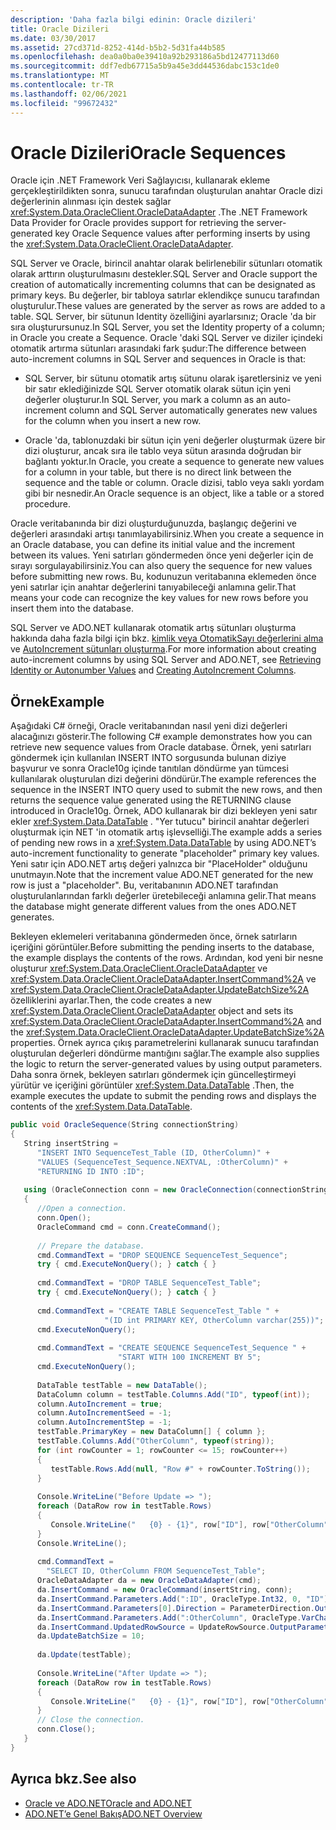 ```yaml
---
description: 'Daha fazla bilgi edinin: Oracle dizileri'
title: Oracle Dizileri
ms.date: 03/30/2017
ms.assetid: 27cd371d-8252-414d-b5b2-5d31fa44b585
ms.openlocfilehash: dea0a0ba0e39410a92b293186a5bd12477113d60
ms.sourcegitcommit: ddf7edb67715a5b9a45e3dd44536dabc153c1de0
ms.translationtype: MT
ms.contentlocale: tr-TR
ms.lasthandoff: 02/06/2021
ms.locfileid: "99672432"
---
```

# <a name="oracle-sequences"></a><span data-ttu-id="36f4b-103">Oracle Dizileri</span><span class="sxs-lookup"><span data-stu-id="36f4b-103">Oracle Sequences</span></span>

<span data-ttu-id="36f4b-104">Oracle için .NET Framework Veri Sağlayıcısı, kullanarak ekleme gerçekleştirildikten sonra, sunucu tarafından oluşturulan anahtar Oracle dizi değerlerinin alınması için destek sağlar <xref:System.Data.OracleClient.OracleDataAdapter> .</span><span class="sxs-lookup"><span data-stu-id="36f4b-104">The .NET Framework Data Provider for Oracle provides support for retrieving the server-generated key Oracle Sequence values after performing inserts by using the <xref:System.Data.OracleClient.OracleDataAdapter>.</span></span>  
  
 <span data-ttu-id="36f4b-105">SQL Server ve Oracle, birincil anahtar olarak belirlenebilir sütunları otomatik olarak arttırın oluşturulmasını destekler.</span><span class="sxs-lookup"><span data-stu-id="36f4b-105">SQL Server and Oracle support the creation of automatically incrementing columns that can be designated as primary keys.</span></span> <span data-ttu-id="36f4b-106">Bu değerler, bir tabloya satırlar eklendikçe sunucu tarafından oluşturulur.</span><span class="sxs-lookup"><span data-stu-id="36f4b-106">These values are generated by the server as rows are added to a table.</span></span> <span data-ttu-id="36f4b-107">SQL Server, bir sütunun Identity özelliğini ayarlarsınız; Oracle 'da bir sıra oluşturursunuz.</span><span class="sxs-lookup"><span data-stu-id="36f4b-107">In SQL Server, you set the Identity property of a column; in Oracle you create a Sequence.</span></span> <span data-ttu-id="36f4b-108">Oracle 'daki SQL Server ve diziler içindeki otomatik artırma sütunları arasındaki fark şudur:</span><span class="sxs-lookup"><span data-stu-id="36f4b-108">The difference between auto-increment columns in SQL Server and sequences in Oracle is that:</span></span>  
  
- <span data-ttu-id="36f4b-109">SQL Server, bir sütunu otomatik artış sütunu olarak işaretlersiniz ve yeni bir satır eklediğinizde SQL Server otomatik olarak sütun için yeni değerler oluşturur.</span><span class="sxs-lookup"><span data-stu-id="36f4b-109">In SQL Server, you mark a column as an auto-increment column and SQL Server automatically generates new values for the column when you insert a new row.</span></span>  
  
- <span data-ttu-id="36f4b-110">Oracle 'da, tablonuzdaki bir sütun için yeni değerler oluşturmak üzere bir dizi oluşturur, ancak sıra ile tablo veya sütun arasında doğrudan bir bağlantı yoktur.</span><span class="sxs-lookup"><span data-stu-id="36f4b-110">In Oracle, you create a sequence to generate new values for a column in your table, but there is no direct link between the sequence and the table or column.</span></span> <span data-ttu-id="36f4b-111">Oracle dizisi, tablo veya saklı yordam gibi bir nesnedir.</span><span class="sxs-lookup"><span data-stu-id="36f4b-111">An Oracle sequence is an object, like a table or a stored procedure.</span></span>  
  
 <span data-ttu-id="36f4b-112">Oracle veritabanında bir dizi oluşturduğunuzda, başlangıç değerini ve değerleri arasındaki artışı tanımlayabilirsiniz.</span><span class="sxs-lookup"><span data-stu-id="36f4b-112">When you create a sequence in an Oracle database, you can define its initial value and the increment between its values.</span></span> <span data-ttu-id="36f4b-113">Yeni satırları göndermeden önce yeni değerler için de sırayı sorgulayabilirsiniz.</span><span class="sxs-lookup"><span data-stu-id="36f4b-113">You can also query the sequence for new values before submitting new rows.</span></span> <span data-ttu-id="36f4b-114">Bu, kodunuzun veritabanına eklemeden önce yeni satırlar için anahtar değerlerini tanıyabileceği anlamına gelir.</span><span class="sxs-lookup"><span data-stu-id="36f4b-114">That means your code can recognize the key values for new rows before you insert them into the database.</span></span>  
  
 <span data-ttu-id="36f4b-115">SQL Server ve ADO.NET kullanarak otomatik artış sütunları oluşturma hakkında daha fazla bilgi için bkz. [kimlik veya OtomatikSayı değerlerini alma](retrieving-identity-or-autonumber-values.md) ve [AutoIncrement sütunları oluşturma](./dataset-datatable-dataview/creating-autoincrement-columns.md).</span><span class="sxs-lookup"><span data-stu-id="36f4b-115">For more information about creating auto-increment columns by using SQL Server and ADO.NET, see [Retrieving Identity or Autonumber Values](retrieving-identity-or-autonumber-values.md) and [Creating AutoIncrement Columns](./dataset-datatable-dataview/creating-autoincrement-columns.md).</span></span>  
  
## <a name="example"></a><span data-ttu-id="36f4b-116">Örnek</span><span class="sxs-lookup"><span data-stu-id="36f4b-116">Example</span></span>  

 <span data-ttu-id="36f4b-117">Aşağıdaki C# örneği, Oracle veritabanından nasıl yeni dizi değerleri alacağınızı gösterir.</span><span class="sxs-lookup"><span data-stu-id="36f4b-117">The following C# example demonstrates how you can retrieve new sequence values from Oracle database.</span></span> <span data-ttu-id="36f4b-118">Örnek, yeni satırları göndermek için kullanılan INSERT INTO sorgusunda bulunan diziye başvurur ve sonra Oracle10g içinde tanıtılan döndürme yan tümcesi kullanılarak oluşturulan dizi değerini döndürür.</span><span class="sxs-lookup"><span data-stu-id="36f4b-118">The example references the sequence in the INSERT INTO query used to submit the new rows, and then returns the sequence value generated using the RETURNING clause introduced in Oracle10g.</span></span> <span data-ttu-id="36f4b-119">Örnek, ADO kullanarak bir dizi bekleyen yeni satır ekler <xref:System.Data.DataTable> . "Yer tutucu" birincil anahtar değerleri oluşturmak için NET 'in otomatik artış işlevselliği.</span><span class="sxs-lookup"><span data-stu-id="36f4b-119">The example adds a series of pending new rows in a <xref:System.Data.DataTable> by using ADO.NET’s auto-increment functionality to generate "placeholder" primary key values.</span></span> <span data-ttu-id="36f4b-120">Yeni satır için ADO.NET artış değeri yalnızca bir "PlaceHolder" olduğunu unutmayın.</span><span class="sxs-lookup"><span data-stu-id="36f4b-120">Note that the increment value ADO.NET generated for the new row is just a "placeholder".</span></span> <span data-ttu-id="36f4b-121">Bu, veritabanının ADO.NET tarafından oluşturulanlarından farklı değerler üretebileceği anlamına gelir.</span><span class="sxs-lookup"><span data-stu-id="36f4b-121">That means the database might generate different values from the ones ADO.NET generates.</span></span>  
  
 <span data-ttu-id="36f4b-122">Bekleyen eklemeleri veritabanına göndermeden önce, örnek satırların içeriğini görüntüler.</span><span class="sxs-lookup"><span data-stu-id="36f4b-122">Before submitting the pending inserts to the database, the example displays the contents of the rows.</span></span> <span data-ttu-id="36f4b-123">Ardından, kod yeni bir nesne oluşturur <xref:System.Data.OracleClient.OracleDataAdapter> ve <xref:System.Data.OracleClient.OracleDataAdapter.InsertCommand%2A> ve <xref:System.Data.OracleClient.OracleDataAdapter.UpdateBatchSize%2A> özelliklerini ayarlar.</span><span class="sxs-lookup"><span data-stu-id="36f4b-123">Then, the code creates a new <xref:System.Data.OracleClient.OracleDataAdapter> object and sets its <xref:System.Data.OracleClient.OracleDataAdapter.InsertCommand%2A> and the <xref:System.Data.OracleClient.OracleDataAdapter.UpdateBatchSize%2A> properties.</span></span> <span data-ttu-id="36f4b-124">Örnek ayrıca çıkış parametrelerini kullanarak sunucu tarafından oluşturulan değerleri döndürme mantığını sağlar.</span><span class="sxs-lookup"><span data-stu-id="36f4b-124">The example also supplies the logic to return the server-generated values by using output parameters.</span></span> <span data-ttu-id="36f4b-125">Daha sonra örnek, bekleyen satırları göndermek için güncelleştirmeyi yürütür ve içeriğini görüntüler <xref:System.Data.DataTable> .</span><span class="sxs-lookup"><span data-stu-id="36f4b-125">Then, the example executes the update to submit the pending rows and displays the contents of the <xref:System.Data.DataTable>.</span></span>  
  
```csharp  
public void OracleSequence(String connectionString)  
{  
   String insertString =
      "INSERT INTO SequenceTest_Table (ID, OtherColumn)" +  
      "VALUES (SequenceTest_Sequence.NEXTVAL, :OtherColumn)" +  
      "RETURNING ID INTO :ID";  
  
   using (OracleConnection conn = new OracleConnection(connectionString))  
   {  
      //Open a connection.  
      conn.Open();  
      OracleCommand cmd = conn.CreateCommand();  
  
      // Prepare the database.  
      cmd.CommandText = "DROP SEQUENCE SequenceTest_Sequence";  
      try { cmd.ExecuteNonQuery(); } catch { }  
  
      cmd.CommandText = "DROP TABLE SequenceTest_Table";  
      try { cmd.ExecuteNonQuery(); } catch { }  
  
      cmd.CommandText = "CREATE TABLE SequenceTest_Table " +  
                     "(ID int PRIMARY KEY, OtherColumn varchar(255))";  
      cmd.ExecuteNonQuery();  
  
      cmd.CommandText = "CREATE SEQUENCE SequenceTest_Sequence " +  
                        "START WITH 100 INCREMENT BY 5";  
      cmd.ExecuteNonQuery();  
  
      DataTable testTable = new DataTable();  
      DataColumn column = testTable.Columns.Add("ID", typeof(int));  
      column.AutoIncrement = true;  
      column.AutoIncrementSeed = -1;  
      column.AutoIncrementStep = -1;  
      testTable.PrimaryKey = new DataColumn[] { column };  
      testTable.Columns.Add("OtherColumn", typeof(string));  
      for (int rowCounter = 1; rowCounter <= 15; rowCounter++)  
      {  
         testTable.Rows.Add(null, "Row #" + rowCounter.ToString());  
      }  
  
      Console.WriteLine("Before Update => ");  
      foreach (DataRow row in testTable.Rows)  
      {  
         Console.WriteLine("   {0} - {1}", row["ID"], row["OtherColumn"]);  
      }  
      Console.WriteLine();  
  
      cmd.CommandText =
        "SELECT ID, OtherColumn FROM SequenceTest_Table";  
      OracleDataAdapter da = new OracleDataAdapter(cmd);  
      da.InsertCommand = new OracleCommand(insertString, conn);  
      da.InsertCommand.Parameters.Add(":ID", OracleType.Int32, 0, "ID");  
      da.InsertCommand.Parameters[0].Direction = ParameterDirection.Output;  
      da.InsertCommand.Parameters.Add(":OtherColumn", OracleType.VarChar, 255, "OtherColumn");  
      da.InsertCommand.UpdatedRowSource = UpdateRowSource.OutputParameters;  
      da.UpdateBatchSize = 10;  
  
      da.Update(testTable);  
  
      Console.WriteLine("After Update => ");  
      foreach (DataRow row in testTable.Rows)  
      {  
         Console.WriteLine("   {0} - {1}", row["ID"], row["OtherColumn"]);  
      }  
      // Close the connection.  
      conn.Close();  
   }  
}  
```  
  
## <a name="see-also"></a><span data-ttu-id="36f4b-126">Ayrıca bkz.</span><span class="sxs-lookup"><span data-stu-id="36f4b-126">See also</span></span>

- [<span data-ttu-id="36f4b-127">Oracle ve ADO.NET</span><span class="sxs-lookup"><span data-stu-id="36f4b-127">Oracle and ADO.NET</span></span>](oracle-and-adonet.md)
- [<span data-ttu-id="36f4b-128">ADO.NET’e Genel Bakış</span><span class="sxs-lookup"><span data-stu-id="36f4b-128">ADO.NET Overview</span></span>](ado-net-overview.md)
